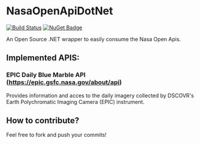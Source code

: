 # NasaOpenApiDotNet
[![Build Status](https://travis-ci.org/JuanuMusic/NasaOpenApiDotNet.svg?branch=master)](https://travis-ci.org/JuanuMusic/NasaOpenApiDotNet) [![NuGet Badge](https://buildstats.info/nuget/nunit)](https://www.nuget.org/packages/NasaOpenApis/)

An Open Source .NET wrapper to easily consume the Nasa Open Apis.

## Implemented APIS:
### EPIC Daily Blue Marble API (https://epic.gsfc.nasa.gov/about/api)
Provides information and acces to the daily imagery collected by DSCOVR's Earth Polychromatic Imaging Camera (EPIC) instrument.

## How to contribute?
Feel free to fork and push your commits!
